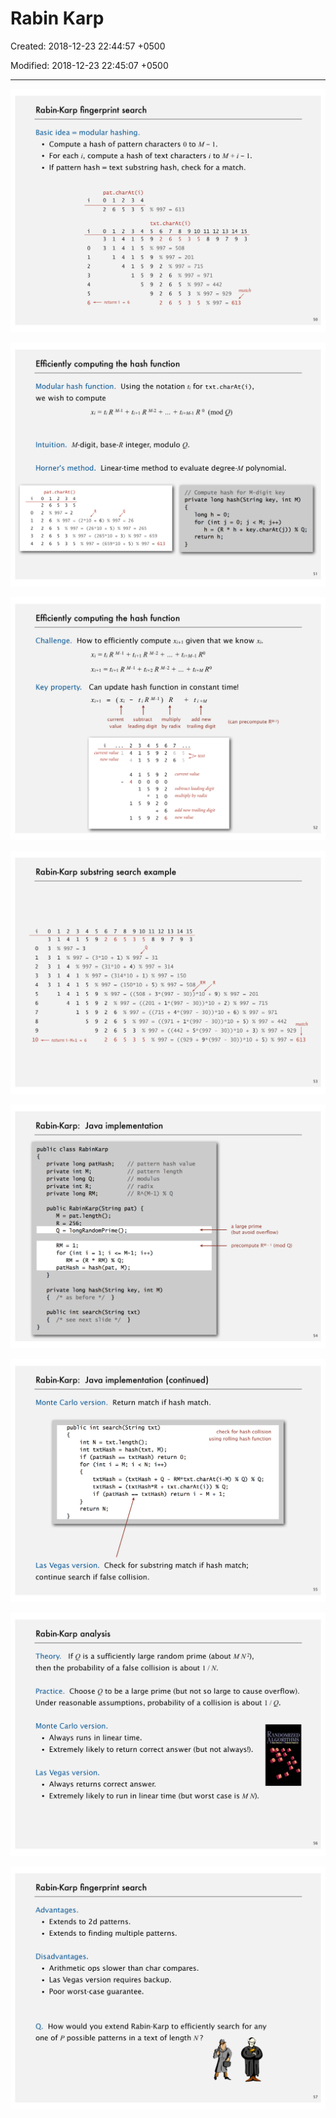 # Rabin Karp

Created: 2018-12-23 22:44:57 +0500

Modified: 2018-12-23 22:45:07 +0500

---

![Rabin-Karp fingerprint search Basic idea = modular hashing. • Compute a hash of pattern characters 0 to M- 1. • For each i, compute a hash of text characters i to M + i- • If pattern hash = text substring hash, check for a match. pat. charAt(i) o 2 o 3 3 o 1 2 1 6 1 1 1 1 2 5 2 4 4 4 4 3 3 3 1 1 1 1 4 5 4 5 5 5 5 % 997 = 613 txt . charAt(i) 6 7 8 9 10 11 12 13 14 15 5 9 265358979 % 997 = 508 9 % 997 = 201 9 2 % 997 = 715 ](media/Rabin-Karp-image1.png)

![Efficiently computing the hash function Modular hash function. Using the notation ti for txt.charAt(i we wish to compute = tiR M-1 + ti+l R M-2 + + ti+M-1 R 0 (mod Q) Intuition. M-digit, base-R integer, modulo Q. Horner's method. Linear-time method to evaluate degree-M I pat. charAt() 535 2 % 997 = o 1 o 2 2 2 1 6 6 % 997 = (2*10 + 6) % 997 = 26 // Compute hash for private long hash(S long h = o; for (int j ](media/Rabin-Karp-image2.png)

![Efficiently computing the hash function Challenge. How to efficiently compute given that we knc Key property. Xi = tiR + ti+l R + ... + ti+M---1 RO --- ti+l R M-1 + + + ti+MR0 Xi+l ¯ Can update hash function in constant time! Xi+l current value tIRM-l) R subtract leading digit multiply by radix add new (can pre trailing digit current value new value 1 2 4 4 4 3 1 1 1 4 5 5 5 5 9 9 9 6 2 2 2 7 > text 6 5 current value ](media/Rabin-Karp-image3.png)

![Rabin-Karp substring search example o 1 2 3 4 5 6 7 8 9 o 3 3 3 3 3 3 2 4 0/0 997 = 1 1 1 1 1 1 1 3 1 4 5 3 5 9 6 2 7 6 8 5 9 10 11 12 13 14 15 3589793 % 997 = (3*10 + 1) 0/0 997 = 31 4 4 4 4 4 % 997 = (31*10 + 4) % 997 = 314 1 1 1 1 1 (314*10 + 1) 0/0 997 % 997 = = 150 5 5 5 5 5 0/0 997 = (150*10 + 5) 0/0 997 % 997 = ((508 + - + 9) 0/0 997 = 9 9 9 9 9 2 2 2 2 ((201 + - 0/0 997 = 6 6 6 % 997 - ((715 + - 5 % 997 = ((971 + 5 5 3 % 997 = ((442 + (997 - 30)) ](media/Rabin-Karp-image4.png)

![Rabin-Karp: Java implementation public class RabinKarp private long patHash; private int M; private long Q; private int R; private long RM; pattern hash value pattern length modul us radix // RA(M-I) % Q public Rabi nKarp(String pat) M = pat. length(); R = 256; Q = longRandomPrime() ; for (int • = 1; i M-1; patHash - hash(pat, M); a large (but av precon ](media/Rabin-Karp-image5.png)



![Rabin-Karp: Java implementation (continued) Monte Carlo version. Return match if hash match. public int search(String txt) check for has using rolling has int N = txt. length(); int txtHash if (patHash for (int i txtHash txtHash --- hash(txt, M); txtHash) return 0; = (txtHash + Q - RM*txt. charAt(i -M) % Q) = (txtHash*R + txt.charAt(i)) % Q; if (patHash txtHash) return i - return N; ](media/Rabin-Karp-image6.png)

![Rabin-Karp analysis Theory. If Q is a sufficiently large random prime (about MN then the probability of a false collision is about I/N. Practice. Choose Q to be a large prime (but not so large to c Under reasonable assumptions, probability of a collision is al Monte Carlo version. • Always runs in linear time. • Extremely likely to return correct answer (but not always Las Vegas version. • Always returns correct answer. ](media/Rabin-Karp-image7.png)

![Rabin-Karp fingerprint search Advantages. • Extends to 2d patterns. • Extends to finding multiple patterns. Disadvantages. • Arithmetic ops slower than char compares. • Las Vegas version requires backup. • Poor worst-case guarantee. How would you extend Rabin-Karp to efficiently search ft Q. one of P possible patterns in a text of length N? ](media/Rabin-Karp-image8.png)








